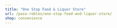 ```yaml
---
title: "One Stop Food & Liquor Store"
url: /paso-robles/one-stop-food-and-liquor-store/
shop: convenience
---
```

